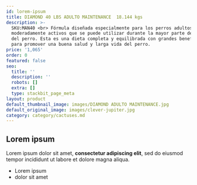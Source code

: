 ```yaml
---
id: lorem-ipsum
title: DIAMOND 40 LBS ADULTO MAINTENANCE  18.144 kgs
description: >-
  SKU:MAN40 <br> Fórmula diseñada especialmente para los perros adultos
  moderadamente activos que se puede utilizar durante la mayor parte de la vida
  del perro. Esta es una dieta completa y equilibrada con grandes beneficios
  para promover una buena salud y larga vida del perro.
price: '1,065'
order: 0
featured: false
seo:
  title: ''
  description: ''
  robots: []
  extra: []
  type: stackbit_page_meta
layout: product
default_thumbnail_image: images/DIAMOND ADULTO MAINTENANCE.jpg
default_original_image: images/clever-jupiter.jpg
category: category/cactuses.md
---
```

## Lorem ipsum

Lorem ipsum dolor sit amet, **consectetur adipiscing elit**, sed do eiusmod tempor incididunt ut labore et dolore magna aliqua.

- Lorem ipsum
- dolor sit amet